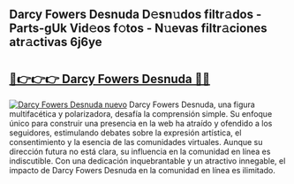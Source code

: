 ## Darcy Fowers Desnuda D𝚎sn𝚞dos filtr𝚊dos - Parts-gUk Vid𝚎os f𝚘tos - N𝚞evas filtr𝚊ciones atr𝚊ctivas 6j6ye

# <h2><a href="http://mbc6e1d.tromn.icu/?c=Darcy+Fowers+Desnuda">🔗👉👉👉 Darcy Fowers Desnuda 🔗🔗</a></h2>

[![Darcy Fowers Desnuda nuevo](https://i.imgur.com/pEAQMta.gif)](http://mbc6e1d.tromn.icu/?c=Darcy+Fowers+Desnuda)
Darcy Fowers Desnuda, una figura multifacética y polarizadora, desafía la comprensión simple. Su enfoque único para construir una presencia en la web ha atraído y ofendido a los seguidores, estimulando debates sobre la expresión artística, el consentimiento y la esencia de las comunidades virtuales. Aunque su dirección futura no está clara, su influencia en la comunidad en línea es indiscutible. Con una dedicación inquebrantable y un atractivo innegable, el impacto de Darcy Fowers Desnuda en la comunidad en línea es ilimitado.
